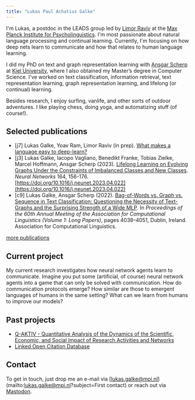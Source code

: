 ```yaml
---
title: "Lukas Paul Achatius Galke"
---
```



I'm Lukas, a postdoc in the LEADS group led by [Limor
Raviv](https://www.limorravivevolang.com) at the [Max Planck Institute for
Psycholinguistics](https://mpi.nl).  I'm most passionate about natural language
processing and continual learning. Currently, I'm focusing on how deep
nets learn to communicate and how that relates to human language learning.

I did my PhD on text and graph representation learning with [Ansgar
Scherp](http://ansgarscherp.net) at [Kiel
University](https://www.uni-kiel.de/en/), where I also obtained my Master’s
degree in Computer Science. I've worked on text classification, information
retrieval, text representation learning, graph representation learning, and
lifelong (or continual) learning.

Besides research, I enjoy surfing, vanlife, and other sorts of outdoor
adventures. I like playing chess, doing yoga, and automatizing stuff (of course!). 

## Selected publications

- [j7] Lukas Galke, Yoav Ram, Limor Raviv (in prep). [What makes a language easy to deep-learn?](https://arxiv.org/abs/2302.12239)
- [j3] Lukas Galke, Iacopo Vagliano, Benedikt Franke, Tobias Zielke, Marcel Hoffmann, Ansgar Scherp (2023). [Lifelong Learning on Evolving Graphs Under the Constraints of Imbalanced Classes and New Classes](https://authors.elsevier.com/a/1h1SX3BBjKnulZ). *Neural Networks* 164, 156-176. [https://doi.org/10.1016/j.neunet.2023.04.022](https://doi.org/10.1016/j.neunet.2023.04.022)
- [c9] Lukas Galke, Ansgar Scherp (2022). [Bag-of-Words vs. Graph vs. Sequence in Text Classification: Questioning the Necessity of Text-Graphs and the Surprising Strength of a Wide MLP](https://doi.org/10.18653/v1/2022.acl-long.279). In *Proceedings of the 60th Annual Meeting of the Association for Computational Linguistics (Volume 1: Long Papers)*, pages 4038–4051, Dublin, Ireland. Association for Computational Linguistics.

[more publications](./publications.html)

## Current project 

My current research investigates how neural network agents learn to
communicate. Imagine you put some (artificial, of course) neural network agents
into a game that can only be solved with communication. How do communication
protocols emerge? How similar are those to emergent languages of humans in the
same setting? What can we learn from humans to improve our models?

## Past projects

- [Q-AKTIV - Quantitative Analysis of the Dynamics of the Scientific, Economic, and Social Impact of Research Activities and Networks](https://q-aktiv.github.io)
- [Linked Open Citation Database](https://locdb.bib.uni-mannheim.de/blog/en/)

## Contact

To get in touch, just drop me an e-mail via
[lukas.galke@mpi.nl](mailto:lukas.galke@mpi.nl?subject=First contact) or  reach out via <a rel="me" href="https://sigmoid.social/@lpag">Mastodon</a>.
 


